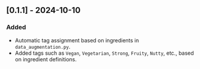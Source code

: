 ## [0.1.1] - 2024-10-10

### Added
- Automatic tag assignment based on ingredients in `data_augmentation.py`.
- Added tags such as `Vegan`, `Vegetarian`, `Strong`, `Fruity`, `Nutty`, etc., based on ingredient definitions.
